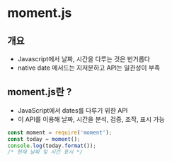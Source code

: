 # moment.js

## 개요
- Javascript에서 날짜, 시간을 다루는 것은 번거롭다
- native date 메서드는 지저분하고 API는 일관성이 부족

## moment.js란 ?
- JavaScript에서 dates를 다루기 위한 API
- 이 API를 이용해 날짜, 시간을 분석, 검증, 조작, 표시 가능

```js
const moment = require('moment');
const today = moment();
console.log(today.format());
/* 현재 날짜 및 시간 표시 */
```